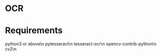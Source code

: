 # OCR

# Requirements
python3 or above\n
pytesseract\n
tesseract-ocr\n
opencv-contrib-python\n
cv2\n
